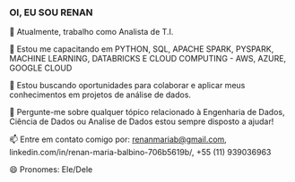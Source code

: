 ### OI, EU SOU RENAN


🔭 Atualmente, trabalho como Analista de T.I.

🌱 Estou me capacitando em PYTHON, SQL, APACHE SPARK, PYSPARK, MACHINE LEARNING, DATABRICKS E CLOUD COMPUTING - AWS, AZURE, GOOGLE CLOUD

👯 Estou buscando oportunidades para colaborar e aplicar meus conhecimentos em projetos de análise de dados.

💬 Pergunte-me sobre qualquer tópico relacionado à Engenharia de Dados, Ciência de Dados ou Analise de Dados estou sempre disposto a ajudar!

📫 Entre em contato comigo por: renanmariab@gmail.com, linkedin.com/in/renan-maria-balbino-706b5619b/, +55 (11) 939036963

😄 Pronomes: Ele/Dele
